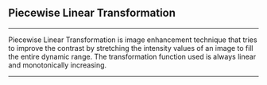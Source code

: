 ## **Piecewise Linear Transformation**

---

Piecewise Linear Transformation is image enhancement technique that tries to improve the contrast by stretching the intensity values of an image to fill the entire dynamic range. The transformation function used is always linear and monotonically increasing.

---
